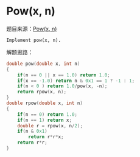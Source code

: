 # Pow(x, n)

题目来源：[Pow(x, n)](https://oj.leetcode.com/problems/powx-n/)

>
	Implement pow(x, n).

解题思路：

```cpp
double pow(double x, int n)  
{ 
    if(n == 0 || x == 1.0) return 1.0; 
    if(x == -1.0) return n & 0x1 == 1 ? -1 : 1; 
    if(n < 0 ) return 1.0/pow(x, -n);  
    return rpow(x, n); 
}  
double rpow(double x, int n) 
{ 
    if(n == 0) return 1.0; 
    if(n == 1) return x; 
    double r = rpow(x, n/2); 
    if(n & 0x1) 
        return r*r*x; 
    return r*r; 
} 
```

